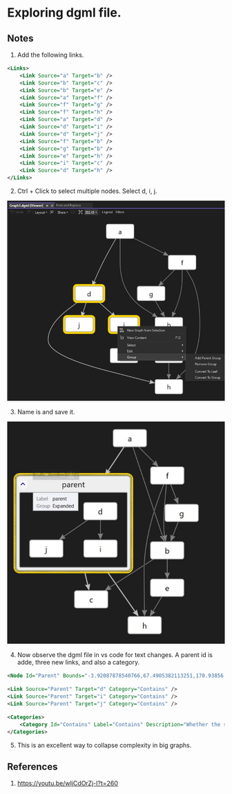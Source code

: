 # Exploring dgml file.

## Notes

1. Add the following links.

```xml
<Links>
    <Link Source="a" Target="b" />
    <Link Source="b" Target="c" />    
    <Link Source="b" Target="e" />    
    <Link Source="a" Target="f" />    
    <Link Source="f" Target="g" />    
    <Link Source="f" Target="h" />    
    <Link Source="a" Target="d" />    
    <Link Source="d" Target="i" />    
    <Link Source="d" Target="j" />
    <Link Source="f" Target="b" />
    <Link Source="g" Target="b" />    
    <Link Source="e" Target="h" />    
    <Link Source="i" Target="c" />    
    <Link Source="d" Target="h" />
</Links> 
```

2. Ctrl + Click to select multiple nodes. Select d, i, j. 

![Select Multiple nodes](50_50_MultiSelectNodeGroupling.jpg)

3. Name is and save it.

![Add group name](51_50_GroupNaming.jpg)

4. Now observe the dgml file in vs code for text changes. A parent id is adde, three new links, and also a category.

```xml
<Node Id="Parent" Bounds="-3.92087878540766,67.4905382113251,170.93856,141.85856" Group="Expanded" Label="parent" />
```

```xml
<Link Source="Parent" Target="d" Category="Contains" />
<Link Source="Parent" Target="i" Category="Contains" />
<Link Source="Parent" Target="j" Category="Contains" />
```

```xml
<Categories>
    <Category Id="Contains" Label="Contains" Description="Whether the source of the link contains the target object" CanBeDataDriven="False" CanLinkedNodesBeDataDriven="True" IncomingActionLabel="Contained By" IsContainment="True" OutgoingActionLabel="Contains" />
</Categories>
```

5. This is an excellent way to collapse complexity in big graphs. 

## References
1. https://youtu.be/wIjCdOrZj-I?t=260
